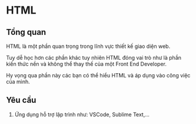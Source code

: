 # HTML

## Tổng quan

HTML là một phần quan trọng trong lĩnh vực thiết kế giao diện web.

Tuy dễ học hơn các phần khác tuy nhiên HTML đóng vai trò như là phần kiến thức nền và không thể thay thế của một Front End Developer.

Hy vọng qua phần này các bạn có thể hiểu HTML và áp dụng vào công việc của mình.

## Yêu cầu

1. Ứng dụng hỗ trợ lập trình như: VSCode, Sublime Text,...
